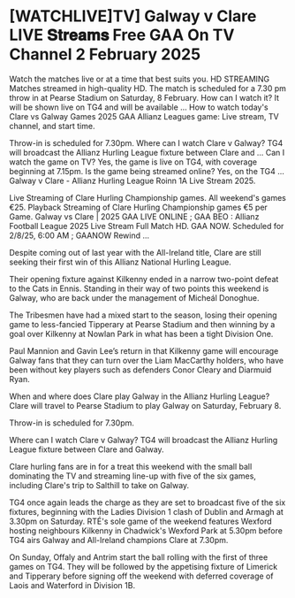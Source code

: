 # [WATCHLIVE]TV] Galway v Clare LIVE 𝐒𝐭𝐫𝐞𝐚𝐦𝐬 Free GAA On TV Channel 2 February 2025

Watch the matches live or at a time that best suits you. HD STREAMING Matches streamed in high-quality HD. The match is scheduled for a 7.30 pm throw in at Pearse Stadium on Saturday, 8 February. How can I watch it? It will be shown live on TG4 and will be available ... How to watch today's Clare vs Galway Games 2025 GAA Allianz Leagues game: Live stream, TV channel, and start time.

Throw-in is scheduled for 7.30pm. Where can I watch Clare v Galway? TG4 will broadcast the Allianz Hurling League fixture between Clare and ... Can I watch the game on TV? Yes, the game is live on TG4, with coverage beginning at 7.15pm. Is the game being streamed online? Yes, on the TG4 ... Galway v Clare - Allianz Hurling League Roinn 1A Live Stream 2025.

Live Streaming of Clare Hurling Championship games. All weekend's games €25. Playback Streaming of Clare Hurling Championship games €5 per Game. Galway vs Clare | 2025 GAA LIVE ONLINE ; GAA BEO : Allianz Football League 2025 Live Stream Full Match HD. GAA NOW. Scheduled for 2/8/25, 6:00 AM ; GAANOW Rewind ...

Despite coming out of last year with the All-Ireland title, Clare are still seeking their first win of this Allianz National Hurling League.

Their opening fixture against Kilkenny ended in a narrow two-point defeat to the Cats in Ennis. Standing in their way of two points this weekend is Galway, who are back under the management of Micheál Donoghue.

The Tribesmen have had a mixed start to the season, losing their opening game to less-fancied Tipperary at Pearse Stadium and then winning by a goal over Kilkenny at Nowlan Park in what has been a tight Division One.

Paul Mannion and Gavin Lee’s return in that Kilkenny game will encourage Galway fans that they can turn over the Liam MacCarthy holders, who have been without key players such as defenders Conor Cleary and Diarmuid Ryan.

When and where does Clare play Galway in the Allianz Hurling League?
Clare will travel to Pearse Stadium to play Galway on Saturday, February 8.

Throw-in is scheduled for 7.30pm.

Where can I watch Clare v Galway?
TG4 will broadcast the Allianz Hurling League fixture between Clare and Galway.

Clare hurling fans are in for a treat this weekend with the small ball dominating the TV and streaming line-up with five of the six games, including Clare's trip to Salthill to take on Galway. 

TG4 once again leads the charge as they are set to broadcast five of the six fixtures, beginning with the Ladies Division 1 clash of Dublin and Armagh at 3.30pm on Saturday. RTÉ's sole game of the weekend features Wexford hosting neighbours Kilkenny in Chadwick's Wexford Park at 5.30pm before TG4 airs Galway and All-Ireland champions Clare at 7.30pm.

On Sunday, Offaly and Antrim start the ball rolling with the first of three games on TG4. They will be followed by the appetising fixture of Limerick and Tipperary before signing off the weekend with deferred coverage of Laois and Waterford in Division 1B. 
